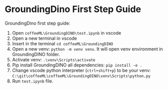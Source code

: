 # GroundingDino First Step Guide

GroundingDino first step guide:
1. Open `coffeeML\GroundingDINO\test.ipynb` in vscode
2. Open a new terminal in vscode
3. Insert in the terminal `cd coffeeML\GroundingDINO`
4. Open a new venv: `python -m venv venv`.
   It will open venv environment in GroundingDINO folder.
5. Activate venv: `.\venv\Scripts\activate`
6. Pip install GroundingDINO all dependencies:
   `pip install -e .`
7. Change vscode python interpreter (`ctrl+shift+p`) to be your venv:
   `C:\git\coffeeML\coffeeML\GroundingDINO\venv\Scripts\python.py `
8. Run `test.ipynb` file.
